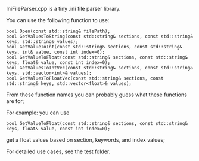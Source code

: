 
IniFileParser.cpp is a tiny .ini file parser library.

You can use the following function to use:

```
bool Open(const std::string& filePath);
bool GetValuesToString(const std::string& sections, const std::string& keys, std::string& values);
bool GetValueToInt(const std::string& sections, const std::string& keys, int& value, const int index=0);
bool GetValueToFloat(const std::string& sections, const std::string& keys, float& value, const int index=0);
bool GetValuesToIntVec(const std::string& sections, const std::string& keys, std::vector<int>& values);
bool GetValuesToFloatVec(const std::string& sections, const std::string& keys, std::vector<float>& values);
```
From these function names you can probably guess what these functions are for;

For example:
you can use 
```
bool GetValueToFloat(const std::string& sections, const std::string& keys, float& value, const int index=0);
```
get a float values based on section, keywords, and index values;

For detailed use cases, see the test folder.


